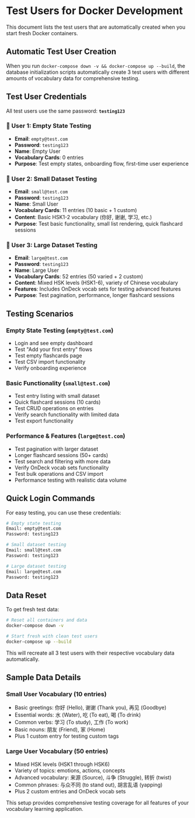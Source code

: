 # Test Users for Docker Development

This document lists the test users that are automatically created when you start fresh Docker containers.

## Automatic Test User Creation

When you run `docker-compose down -v && docker-compose up --build`, the database initialization scripts automatically create 3 test users with different amounts of vocabulary data for comprehensive testing.

## Test User Credentials

All test users use the same password: **`testing123`**

### 👤 User 1: Empty State Testing
- **Email**: `empty@test.com`
- **Password**: `testing123`
- **Name**: Empty User
- **Vocabulary Cards**: 0 entries
- **Purpose**: Test empty states, onboarding flow, first-time user experience

### 👤 User 2: Small Dataset Testing  
- **Email**: `small@test.com`
- **Password**: `testing123`
- **Name**: Small User
- **Vocabulary Cards**: 11 entries (10 basic + 1 custom)
- **Content**: Basic HSK1-2 vocabulary (你好, 谢谢, 学习, etc.)
- **Purpose**: Test basic functionality, small list rendering, quick flashcard sessions

### 👤 User 3: Large Dataset Testing
- **Email**: `large@test.com`
- **Password**: `testing123`
- **Name**: Large User
- **Vocabulary Cards**: 52 entries (50 varied + 2 custom)
- **Content**: Mixed HSK levels (HSK1-6), variety of Chinese vocabulary
- **Features**: Includes OnDeck vocab sets for testing advanced features
- **Purpose**: Test pagination, performance, longer flashcard sessions

## Testing Scenarios

### Empty State Testing (`empty@test.com`)
- Login and see empty dashboard
- Test "Add your first entry" flows
- Test empty flashcards page
- Test CSV import functionality
- Verify onboarding experience

### Basic Functionality (`small@test.com`)
- Test entry listing with small dataset
- Quick flashcard sessions (10 cards)
- Test CRUD operations on entries
- Verify search functionality with limited data
- Test export functionality

### Performance & Features (`large@test.com`)
- Test pagination with larger dataset
- Longer flashcard sessions (50+ cards)
- Test search and filtering with more data
- Verify OnDeck vocab sets functionality
- Test bulk operations and CSV import
- Performance testing with realistic data volume

## Quick Login Commands

For easy testing, you can use these credentials:

```bash
# Empty state testing
Email: empty@test.com
Password: testing123

# Small dataset testing  
Email: small@test.com
Password: testing123

# Large dataset testing
Email: large@test.com
Password: testing123
```

## Data Reset

To get fresh test data:

```bash
# Reset all containers and data
docker-compose down -v

# Start fresh with clean test users
docker-compose up --build
```

This will recreate all 3 test users with their respective vocabulary data automatically.

## Sample Data Details

### Small User Vocabulary (10 entries)
- Basic greetings: 你好 (Hello), 谢谢 (Thank you), 再见 (Goodbye)
- Essential words: 水 (Water), 吃 (To eat), 喝 (To drink)
- Common verbs: 学习 (To study), 工作 (To work)
- Basic nouns: 朋友 (Friend), 家 (Home)
- Plus 1 custom entry for testing custom tags

### Large User Vocabulary (50 entries)
- Mixed HSK levels (HSK1 through HSK6)
- Variety of topics: emotions, actions, concepts
- Advanced vocabulary: 来源 (Source), 斗争 (Struggle), 转折 (twist)
- Common phrases: 与众不同 (to stand out), 胡言乱语 (yapping)
- Plus 2 custom entries and OnDeck vocab sets

This setup provides comprehensive testing coverage for all features of your vocabulary learning application.
